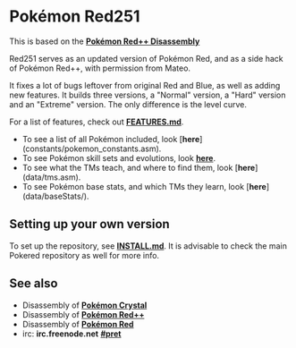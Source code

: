 # Pokémon Red251

This is based on the [**Pokémon Red++ Disassembly**][pokered++]

Red251 serves as an updated version of Pokémon Red, and as a side hack of Pokémon Red++, with permission from Mateo.

It fixes a lot of bugs leftover from original Red and Blue, as well as adding new features.
It builds three versions, a "Normal" version, a "Hard" version and an "Extreme" version. The only difference is the level curve.

For a list of features, check out [**FEATURES.md**](FEATURES.md).

* To see a list of all Pokémon included, look [**here**] (constants/pokemon_constants.asm).
* To see Pokémon skill sets and evolutions, look [**here**](data/evos_moves.asm).
* To see what the TMs teach, and where to find them, look [**here**] (data/tms.asm).
* To see Pokémon base stats, and which TMs they learn, look [**here**] (data/baseStats/).



## Setting up your own version

To set up the repository, see [**INSTALL.md**](INSTALL.md).
It is advisable to check the main Pokered repository as well for more info.



## See also

* Disassembly of [**Pokémon Crystal**][pokecrystal]
* Disassembly of [**Pokémon Red++**][pokered++]
* Disassembly of [**Pokémon Red**][pokered]
* irc: **irc.freenode.net** [**#pret**][irc]

[pokered]: http://github.com/pret/pokered
[pokered++]: https://github.com/TheFakeMateo/RedPlusPlus
[pokecrystal]: https://github.com/kanzure/pokecrystal
[irc]: https://kiwiirc.com/client/irc.freenode.net/?#pret
